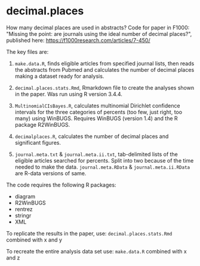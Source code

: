 # decimal.places
How many decimal places are used in abstracts? Code for paper in F1000: "Missing the point: are journals using the ideal number of decimal places?", published here: https://f1000research.com/articles/7-450/

The key files are:

1. `make.data.R`, finds eligible articles from specified journal lists, then reads the abstracts from Pubmed and calculates the number of decimal places making a dataset ready for analysis.

2. `decimal.places.stats.Rmd`, Rmarkdown file to create the analyses shown in the paper. Was run using R version 3.4.4.

3. `MultinomialCIsBayes.R`, calculates multinomial Dirichlet confidence intervals for the three categories of percents (too few, just right, too many) using WinBUGS. Requires WinBUGS (version 1.4) and the R package R2WinBUGS.

4. `decimalplaces.R`, calculates the number of decimal places and significant figures.

5. `journal.meta.txt` & `journal.meta.ii.txt`, tab-delimited lists of the eligible articles searched for percents. Split into two because of the time needed to make the data. `journal.meta.RData` & `journal.meta.ii.RData` are R-data versions of same.

The code requires the following R packages:
* diagram
* R2WinBUGS
* rentrez
* stringr
* XML

To replicate the results in the paper, use: `decimal.places.stats.Rmd` combined with x and y

To recreate the entire analysis data set use: `make.data.R` combined with x and z

